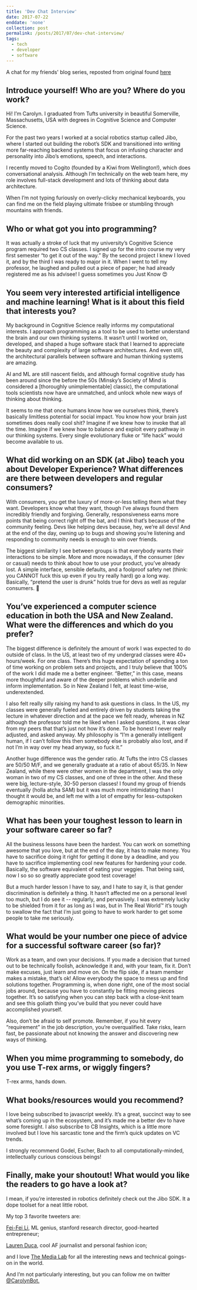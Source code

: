```yaml
---
title: 'Dev Chat Interview'
date: 2017-07-22
enddate: 'none'
collection: post
permalink: /posts/2017/07/dev-chat-interview/
tags:
  - tech
  - developer
  - software
---
```


A chat for my friends' blog series, reposted from original found <a href="https://www.samjarman.co.nz/blog/carolynsaund">here</a> 

Introduce yourself! Who are you? Where do you work?
-------
Hi! I’m Carolyn. I graduated from Tufts university in beautiful Somerville, Massachusetts, USA with degrees in Cognitive Science and Computer Science.

For the past two years I worked at a social robotics startup called Jibo, where I started out building the robot’s SDK and transitioned into writing more far-reaching backend systems that focus on infusing character and personality into Jibo’s emotions, speech, and interactions.

I recently moved to Cogito (founded by a Kiwi from Wellington!), which does conversational analysis. Although I’m technically on the web team here, my role involves full-stack development and lots of thinking about data architecture.

When I’m not typing furiously on overly-clicky mechanical keyboards, you can find me on the field playing ultimate frisbee or stumbling through mountains with friends.

Who or what got you into programming?
--------
It was actually a stroke of luck that my university’s Cognitive Science program required two CS classes. I signed up for the intro course my very first semester “to get it out of the way.” By the second project I knew I loved it, and by the third I was ready to major in it. When I went to tell my professor, he laughed and pulled out a piece of paper; he had already registered me as his advisee! I guess sometimes you Just Know 😍

You seem very interested artificial intelligence and machine learning! What is it about this field that interests you?
--------
My background in Cognitive Science really informs my computational interests. I approach programming as a tool to be used to better understand the brain and our own thinking systems. It wasn’t until I worked on, developed, and shaped a huge software stack that I learned to appreciate the beauty and complexity of large software architectures. And even still, the architectural parallels between software and human thinking systems are amazing.

AI and ML are still nascent fields, and although formal cognitive study has been around since the before the 50s (Minsky’s Society of Mind is considered a [thoroughly unimplementable] classic), the computational tools scientists now have are unmatched, and unlock whole new ways of thinking about thinking.

It seems to me that once humans know how we ourselves think, there’s basically limitless potential for social impact. You know how your brain just sometimes does really cool shit? Imagine if we knew how to invoke that all the time. Imagine if we knew how to balance and exploit every pathway in our thinking systems. Every single evolutionary fluke or “life hack” would become available to us.

What did working on an SDK (at Jibo) teach you about Developer Experience? What differences are there between developers and regular consumers?
--------
With consumers, you get the luxury of more-or-less telling them what they want. Developers know what they want, though I’ve always found them incredibly friendly and forgiving. Generally, responsiveness earns more points that being correct right off the bat, and I think that’s because of the community feeling. Devs like helping devs because, hey, we’re all devs! And at the end of the day, owning up to bugs and showing you’re listening and responding to community needs is enough to win over friends.

The biggest similarity I see between groups is that everybody wants their interactions to be simple. More and more nowadays, if the consumer (dev or casual) needs to think about how to use your product, you’ve already lost. A simple interface, sensible defaults, and a foolproof safety net (think: you CANNOT fuck this up even if you try really hard) go a long way. Basically, “pretend the user is drunk” holds true for devs as well as regular consumers. 🍻

You’ve experienced a computer science education in both the USA and New Zealand. What were the differences and which do you prefer?
--------
The biggest difference is definitely the amount of work I was expected to do outside of class. In the US, at least two of my undergrad classes were 40+ hours/week. For one class. There’s this huge expectation of spending a ton of time working on problem sets and projects, and I truly believe that 100% of the work I did made me a better engineer. “Better,” in this case, means more thoughtful and aware of the deeper problems which underlie and inform implementation. So in New Zealand I felt, at least time-wise, underextended.

I also felt really silly raising my hand to ask questions in class. In the US, my classes were generally fueled and entirely driven by students taking the lecture in whatever direction and at the pace we felt ready, whereas in NZ although the professor told me he liked when I asked questions, it was clear from my peers that that’s just not how it’s done. To be honest I never really adjusted, and asked anyway. My philosophy is “I’m a generally intelligent human, if I can’t follow this then somebody else is probably also lost, and if not I’m in way over my head anyway, so fuck it.”

Another huge difference was the gender ratio. At Tufts the intro CS classes are 50/50 M/F, and we generally graduate at a ratio of about 65/35. In New Zealand, while there were other women in the department, I was the only woman in two of my CS classes, and one of three in the other. And these were big, lecture-style, 30-50 person classes! I found my group of friends eventually (holla atcha SAM) but it was much more intimidating than I thought it would be, and left me with a lot of empathy for less-outspoken demographic minorities.

What has been your toughest lesson to learn in your software career so far?
--------
All the business lessons have been the hardest. You can work on something awesome that you love, but at the end of the day, it has to make money. You have to sacrifice doing it right for getting it done by a deadline, and you have to sacrifice implementing cool new features for hardening your code. Basically, the software equivalent of eating your veggies. That being said, now I so so so greatly appreciate good test coverage!

But a much harder lesson I have to say, and I hate to say it, is that gender discrimination is definitely a thing. It hasn’t affected me on a personal level too much, but I do see it -- regularly, and pervasively. I was extremely lucky to be shielded from it for as long as I was, but in The Real World™ it’s tough to swallow the fact that I’m just going to have to work harder to get some people to take me seriously.

What would be your number one piece of advice for a successful software career (so far)?
--------
Work as a team, and own your decisions. If you made a decision that turned out to be technically foolish, acknowledge it and, with your team, fix it. Don’t make excuses, just learn and move on. On the flip side, if a team member makes a mistake, that’s ok! Allow everybody the space to mess up and find solutions together. Programming is, when done right, one of the most social jobs around, because you have to constantly be fitting moving pieces together. It’s so satisfying when you can step back with a close-knit team and see this goliath thing you’ve build that you never could have accomplished yourself.

Also, don’t be afraid to self promote. Remember, if you hit every “requirement” in the job description, you’re overqualified. Take risks, learn fast, be passionate about not knowing the answer and discovering new ways of thinking.

When you mime programming to somebody, do you use T-rex arms, or wiggly fingers?
--------
T-rex arms, hands down.

What books/resources would you recommend?
--------
I love being subscribed to javascript weekly. It’s a great, succinct way to see what’s coming up in the ecosystem, and it’s made me a better dev to have some foresight. I also subscribe to CB Insights, which is a little more involved but I love his sarcastic tone and the firm’s quick updates on VC trends.

I strongly recommend Godel, Escher, Bach to all computationally-minded, intellectually curious conscious beings!

Finally, make your shoutout! What would you like the readers to go have a look at?
--------
I mean, if you’re interested in robotics definitely check out the Jibo SDK. It a dope toolset for a neat little robot.

My top 3 favorite tweeters are:

<a href="https://twitter.com/drfeifei">Fei-Fei Li</a>, ML genius, stanford research director, good-hearted entrepreneur;

<a href="https://twitter.com/laurenduca">Lauren Duca</a>, cool AF journalist and personal fashion icon;

and I love <a href="https://twitter.com/medialab">The Media Lab</a> for all the interesting news and technical goings-on in the world.

And I’m not particularly interesting, but you can follow me on twitter <a href="https://twitter.com/CarolynBot">@CarolynBot.</a>